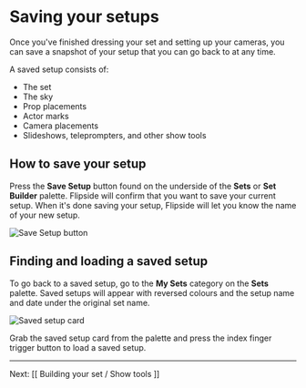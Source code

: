 # Saving your setups

Once you've finished dressing your set and setting up your cameras, you can save a snapshot of your setup
that you can go back to at any time.

A saved setup consists of:

* The set
* The sky
* Prop placements
* Actor marks
* Camera placements
* Slideshows, teleprompters, and other show tools

## How to save your setup

Press the **Save Setup** button found on the underside of the **Sets** or **Set Builder** palette. Flipside will
confirm that you want to save your current setup. When it's done saving your setup, Flipside will let you
know the name of your new setup.

![Save Setup button](https://www.flipsidexr.com/files/docs/screenshots/save-setup-button.jpg)

## Finding and loading a saved setup

To go back to a saved setup, go to the **My Sets** category on the **Sets** palette. Saved setups will appear
with reversed colours and the setup name and date under the original set name.

![Saved setup card](https://www.flipsidexr.com/files/docs/screenshots/saved-setup-card.jpg)

Grab the saved setup card from the palette and press the index finger trigger button to load a saved setup.

---

Next: [[ Building your set / Show tools ]]
